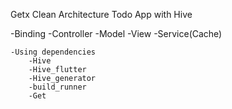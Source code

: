 Getx Clean Architecture Todo App with Hive

-Binding
-Controller
-Model
-View
-Service(Cache)

    -Using dependencies
        -Hive
        -Hive_flutter
        -Hive_generator
        -build_runner
        -Get
